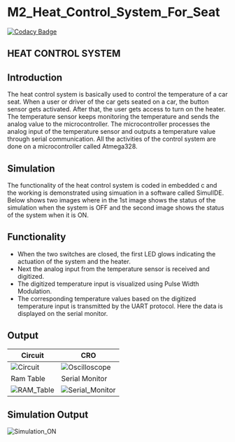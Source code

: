 # M2_Heat_Control_System_For_Seat

[![Codacy Badge](https://api.codacy.com/project/badge/Grade/4776cba9ecae4a1987e42197d0e571b9)](https://app.codacy.com/gh/Pavankumar1719/M2_Heat_Control_System_For_Seat?utm_source=github.com&utm_medium=referral&utm_content=Pavankumar1719/M2_Heat_Control_System_For_Seat&utm_campaign=Badge_Grade_Settings)

## HEAT CONTROL SYSTEM

## Introduction
The heat control system is basically used to control the temperature of a car seat. When a user or driver of the car gets seated on a car, the button sensor gets activated. After that, the user gets access to turn on the heater. The temperature sensor keeps monitoring the temperature and sends the analog value to the microcontroller. The microcontroller processes the analog input of the temperature sensor and outputs a temperature value through serial communication. All the activities of the control system are done on a microcontroller called Atmega328.

## Simulation
The functionality of the heat control system is coded in embedded c and the working is demonstrated using simuation in a software called SimulIDE. Below shows two images where in the 1st image shows the status of the simulation when the system is OFF and the second image shows the status of the system when it is ON.

## Functionality
*   When the two switches are closed, the first LED glows indicating the actuation of the system and the heater.
*   Next the analog input from the temperature sensor is received and digitized.
*   The digitized temperature input is visualized using Pulse Width Modulation.
*   The corresponding temperature values based on the digitized temperature input is transmitted by the UART protocol. Here the data is displayed on the serial monitor.

## Output 
| Circuit | CRO |
| ------- | --- |
| ![Circuit](https://user-images.githubusercontent.com/102242702/164703827-a6db5379-84ba-4357-a87e-b96d68c55455.gif) | ![Oscilloscope](https://user-images.githubusercontent.com/102242702/164703922-4fbf591b-320b-4735-b4f6-c977bc124dfd.gif) |
| Ram Table | Serial Monitor |
| ![RAM_Table](https://user-images.githubusercontent.com/102242702/164704139-a981c7ec-a0c6-4a75-92e9-b069ed857420.gif) | ![Serial_Monitor](https://user-images.githubusercontent.com/102242702/164704210-e7d2b15f-21a2-4c83-bbc4-919254c93a6a.gif) |

## Simulation Output
![Simulation_ON](https://user-images.githubusercontent.com/102242702/164704832-2f2c3807-2a8a-4e1e-82fc-ed0acda7d400.PNG)
